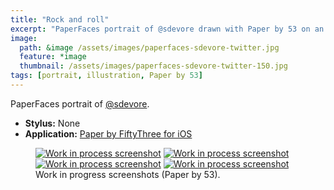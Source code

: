 ```yaml
---
title: "Rock and roll"
excerpt: "PaperFaces portrait of @sdevore drawn with Paper by 53 on an iPad."
image: 
  path: &image /assets/images/paperfaces-sdevore-twitter.jpg 
  feature: *image
  thumbnail: /assets/images/paperfaces-sdevore-twitter-150.jpg
tags: [portrait, illustration, Paper by 53]
---
```


PaperFaces portrait of <a href="http://twitter.com/sdevore">@sdevore</a>.

* **Stylus:** None
* **Application:** [Paper by FiftyThree for iOS](http://www.fiftythree.com/paper)

<figure class="half">
	<a href="/assets/images/paperfaces-sdevore-process-1-lg.jpg"><img src="/assets/images/paperfaces-sdevore-process-1-600.jpg" alt="Work in process screenshot"></a>
	<a href="/assets/images/paperfaces-sdevore-process-2-lg.jpg"><img src="/assets/images/paperfaces-sdevore-process-2-600.jpg" alt="Work in process screenshot"></a>
	<a href="/assets/images/paperfaces-sdevore-process-3-lg.jpg"><img src="/assets/images/paperfaces-sdevore-process-3-600.jpg" alt="Work in process screenshot"></a>
	<a href="/assets/images/paperfaces-sdevore-process-4-lg.jpg"><img src="/assets/images/paperfaces-sdevore-process-4-600.jpg" alt="Work in process screenshot"></a>
	<figcaption>Work in progress screenshots (Paper by 53).</figcaption>
</figure>
